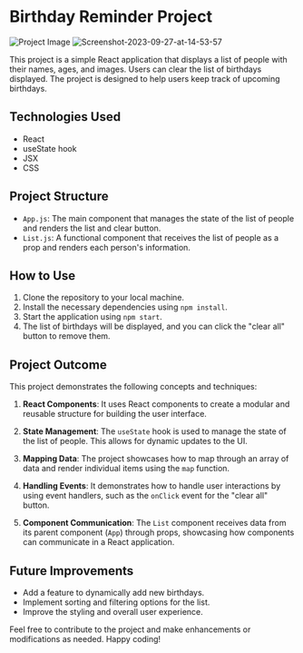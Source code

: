 # Birthday Reminder Project

![Project Image](https://ibb.co/p2Nr8pW)
<img src="https://i.ibb.co/Y2JTMGD/Screenshot-2023-09-27-at-14-53-57.png" alt="Screenshot-2023-09-27-at-14-53-57" border="0">

This project is a simple React application that displays a list of people with their names, ages, and images. Users can clear the list of birthdays displayed. The project is designed to help users keep track of upcoming birthdays.

## Technologies Used

- React
- useState hook
- JSX
- CSS

## Project Structure

- `App.js`: The main component that manages the state of the list of people and renders the list and clear button.
- `List.js`: A functional component that receives the list of people as a prop and renders each person's information.

## How to Use

1. Clone the repository to your local machine.
2. Install the necessary dependencies using `npm install`.
3. Start the application using `npm start`.
4. The list of birthdays will be displayed, and you can click the "clear all" button to remove them.

## Project Outcome

This project demonstrates the following concepts and techniques:

1. **React Components**: It uses React components to create a modular and reusable structure for building the user interface.

2. **State Management**: The `useState` hook is used to manage the state of the list of people. This allows for dynamic updates to the UI.

3. **Mapping Data**: The project showcases how to map through an array of data and render individual items using the `map` function.

4. **Handling Events**: It demonstrates how to handle user interactions by using event handlers, such as the `onClick` event for the "clear all" button.

5. **Component Communication**: The `List` component receives data from its parent component (`App`) through props, showcasing how components can communicate in a React application.

## Future Improvements

- Add a feature to dynamically add new birthdays.
- Implement sorting and filtering options for the list.
- Improve the styling and overall user experience.

Feel free to contribute to the project and make enhancements or modifications as needed. Happy coding!
